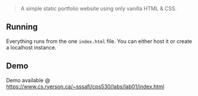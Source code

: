 > A simple static portfolio website using only vanilla HTML & CSS.

## Running

Everything runs from the one `index.html` file. You can either host it or create a localhost instance.

## Demo

Demo available @ https://www.cs.ryerson.ca/~sssafi/cps530/labs/lab01/index.html
